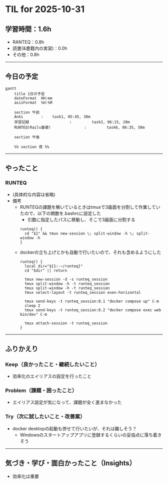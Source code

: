 # TIL for 2025-10-31
## **学習時間**：1.6h  
- RANTEQ：0.8h  
- 読書(&書籍内の実習)：0.0h  
- その他：0.8h
----
## 今日の予定
```mermaid
gantt
    title 1日の予定
    dateFormat  HH:mm
    axisFormat  %H:%M

    section 午前
    Anki        :    task1, 05:45, 30m
    学習記録                  :         task3, 06:15, 20m
    RUNTEQ(Rails基礎)               :         task6, 06:35, 50m

    section 午後

    %% section 夜 %%
```
---
## やったこと
### RUNTEQ
- (具体的な内容は省略)
- 備考
  - RUNTEQの課題を解いているときはtmuxで3画面を分割して作業していたので、以下の関数を.bashrcに設定した
  	- 引数に指定したパスに移動し、そこで3画面に分割する
  	```
  	runteq() {
  	  cd "$1" && tmux new-session \; split-window -h \; split-window -h
  	}
  	``` 
  - dockerの立ち上げとかも自動で行いたいので、それも含めるようにした
  	```
  	runteq() {
  	  local dir="${1:-~/runteq}"
  	  cd "$dir" || return
  	
  	  tmux new-session -d -s runteq_session
  	  tmux split-window -h -t runteq_session
  	  tmux split-window -h -t runteq_session
  	  tmux select-layout -t runteq_session even-horizontal
  	
  	  tmux send-keys -t runteq_session:0.1 "docker compose up" C-m
  	  sleep 2
  	  tmux send-keys -t runteq_session:0.2 "docker compose exec web bin/dev" C-m
  	
  	  tmux attach-session -t runteq_session
  	}
  	```

---
## ふりかえり
### Keep（良かったこと・継続したいこと）
- 効率化のエイリアスの設定を行ったこと
### Problem（課題・困ったこと）
- エイリアス設定が気になって、課題が全く進まなかった
### Try（次に試したいこと・改善案）
- docker desktopの起動も併せて行いたいが、それは難しそう？
  - Windowsのスタートアップアプリに登録するくらいの妥協点に落ち着きそう
---
## 気づき・学び・面白かったこと（Insights）
- 効率化は重要